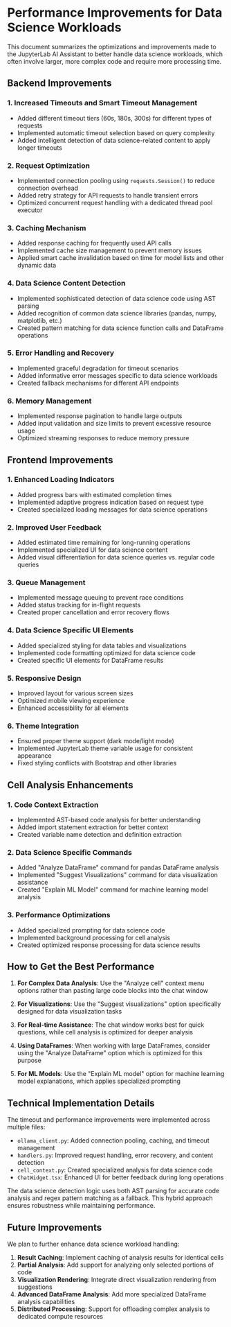 # Performance Improvements for Data Science Workloads

This document summarizes the optimizations and improvements made to the JupyterLab AI Assistant to better handle data science workloads, which often involve larger, more complex code and require more processing time.

## Backend Improvements

### 1. Increased Timeouts and Smart Timeout Management

- Added different timeout tiers (60s, 180s, 300s) for different types of requests
- Implemented automatic timeout selection based on query complexity
- Added intelligent detection of data science-related content to apply longer timeouts

### 2. Request Optimization

- Implemented connection pooling using `requests.Session()` to reduce connection overhead
- Added retry strategy for API requests to handle transient errors
- Optimized concurrent request handling with a dedicated thread pool executor

### 3. Caching Mechanism

- Added response caching for frequently used API calls
- Implemented cache size management to prevent memory issues
- Applied smart cache invalidation based on time for model lists and other dynamic data

### 4. Data Science Content Detection

- Implemented sophisticated detection of data science code using AST parsing
- Added recognition of common data science libraries (pandas, numpy, matplotlib, etc.)
- Created pattern matching for data science function calls and DataFrame operations

### 5. Error Handling and Recovery

- Implemented graceful degradation for timeout scenarios
- Added informative error messages specific to data science workloads
- Created fallback mechanisms for different API endpoints

### 6. Memory Management

- Implemented response pagination to handle large outputs
- Added input validation and size limits to prevent excessive resource usage
- Optimized streaming responses to reduce memory pressure

## Frontend Improvements

### 1. Enhanced Loading Indicators

- Added progress bars with estimated completion times
- Implemented adaptive progress indication based on request type
- Created specialized loading messages for data science operations

### 2. Improved User Feedback

- Added estimated time remaining for long-running operations
- Implemented specialized UI for data science content
- Added visual differentiation for data science queries vs. regular code queries

### 3. Queue Management

- Implemented message queuing to prevent race conditions
- Added status tracking for in-flight requests
- Created proper cancellation and error recovery flows

### 4. Data Science Specific UI Elements

- Added specialized styling for data tables and visualizations
- Implemented code formatting optimized for data science code
- Created specific UI elements for DataFrame results

### 5. Responsive Design

- Improved layout for various screen sizes
- Optimized mobile viewing experience
- Enhanced accessibility for all elements

### 6. Theme Integration

- Ensured proper theme support (dark mode/light mode)
- Implemented JupyterLab theme variable usage for consistent appearance
- Fixed styling conflicts with Bootstrap and other libraries

## Cell Analysis Enhancements

### 1. Code Context Extraction

- Implemented AST-based code analysis for better understanding
- Added import statement extraction for better context
- Created variable name detection and definition extraction

### 2. Data Science Specific Commands

- Added "Analyze DataFrame" command for pandas DataFrame analysis
- Implemented "Suggest Visualizations" command for data visualization assistance
- Created "Explain ML Model" command for machine learning model analysis

### 3. Performance Optimizations

- Added specialized prompting for data science code
- Implemented background processing for cell analysis
- Created optimized response processing for data science results

## How to Get the Best Performance

1. **For Complex Data Analysis**: Use the "Analyze cell" context menu options rather than pasting large code blocks into the chat window

2. **For Visualizations**: Use the "Suggest visualizations" option specifically designed for data visualization tasks

3. **For Real-time Assistance**: The chat window works best for quick questions, while cell analysis is optimized for deeper analysis

4. **Using DataFrames**: When working with large DataFrames, consider using the "Analyze DataFrame" option which is optimized for this purpose

5. **For ML Models**: Use the "Explain ML model" option for machine learning model explanations, which applies specialized prompting

## Technical Implementation Details

The timeout and performance improvements were implemented across multiple files:

- `ollama_client.py`: Added connection pooling, caching, and timeout management
- `handlers.py`: Improved request handling, error recovery, and content detection
- `cell_context.py`: Created specialized analysis for data science code
- `ChatWidget.tsx`: Enhanced UI for better feedback during long operations

The data science detection logic uses both AST parsing for accurate code analysis and regex pattern matching as a fallback. This hybrid approach ensures robustness while maintaining performance.

## Future Improvements

We plan to further enhance data science workload handling:

1. **Result Caching**: Implement caching of analysis results for identical cells
2. **Partial Analysis**: Add support for analyzing only selected portions of code
3. **Visualization Rendering**: Integrate direct visualization rendering from suggestions
4. **Advanced DataFrame Analysis**: Add more specialized DataFrame analysis capabilities
5. **Distributed Processing**: Support for offloading complex analysis to dedicated compute resources 
